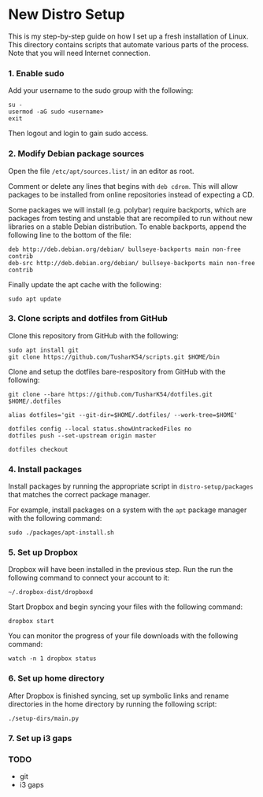 # New Distro Setup

This is my step-by-step guide on how I set up a fresh installation of Linux. This directory contains scripts that automate various parts of the process. Note that you will need Internet connection.

### 1. Enable sudo

Add your username to the sudo group with the following:

```
su -
usermod -aG sudo <username>
exit
```

Then logout and login to gain sudo access.

### 2. Modify Debian package sources

Open the file `/etc/apt/sources.list/` in an editor as root. 

Comment or delete any lines that begins with `deb cdrom`. This will allow packages to be installed from online repositories instead of expecting a CD.

Some packages we will install (e.g. polybar) require backports, which are packages from testing and unstable that are recompiled to run without new libraries on a stable Debian distribution. To enable backports, append the following line to the bottom of the file:

```
deb http://deb.debian.org/debian/ bullseye-backports main non-free contrib
deb-src http://deb.debian.org/debian/ bullseye-backports main non-free contrib
```

Finally update the apt cache with the following:

```
sudo apt update
```

### 3. Clone scripts and dotfiles from GitHub

Clone this repository from GitHub with the following:

```
sudo apt install git
git clone https://github.com/TusharK54/scripts.git $HOME/bin
```

Clone and setup the dotfiles bare-respository from GitHub with the following:

```
git clone --bare https://github.com/TusharK54/dotfiles.git $HOME/.dotfiles

alias dotfiles='git --git-dir=$HOME/.dotfiles/ --work-tree=$HOME'

dotfiles config --local status.showUntrackedFiles no
dotfiles push --set-upstream origin master

dotfiles checkout
```

### 4. Install packages

Install packages by running the appropriate script in `distro-setup/packages` that matches the correct package manager. 

For example, install packages on a system with the `apt` package manager with the following command:

```
sudo ./packages/apt-install.sh
```

### 5. Set up Dropbox

Dropbox will have been installed in the previous step. Run the run the following command to connect your account to it:

```
~/.dropbox-dist/dropboxd
```

Start Dropbox and begin syncing your files with the following command:

```
dropbox start
```

You can monitor the progress of your file downloads with the following command:

```
watch -n 1 dropbox status
```

### 6. Set up home directory

After Dropbox is finished syncing, set up symbolic links and rename directories in the home directory by running the following script:

```
./setup-dirs/main.py
```

### 7. Set up i3 gaps





### TODO

- git
- i3 gaps

